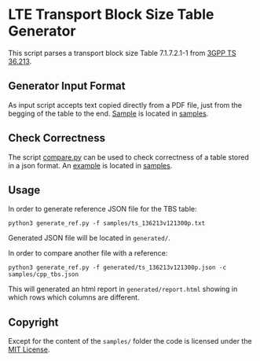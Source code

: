 # LTE Transport Block Size Table Generator
This script parses a transport block size Table 7.1.7.2.1-1 from [3GPP TS 36.213](https://portal.3gpp.org/desktopmodules/Specifications/SpecificationDetails.aspx?specificationId=2427).

## Generator Input Format
As input script accepts text copied directly from a PDF file, just from the begging of the table to the end. [Sample](samples/ts_136213v121300p.txt) is located in [samples](samples/).

## Check Correctness
The script [compare.py](compare.py) can be used to check correctness of a table stored in a json format. An [example](samples/cpp_tbs.json) is located in [samples](samples/).

## Usage
In order to generate reference JSON file for the TBS table:
```
python3 generate_ref.py -f samples/ts_136213v121300p.txt
```

Generated JSON file will be located in `generated/`.

In order to compare another file with a reference:
```
python3 generate_ref.py -f generated/ts_136213v121300p.json -c samples/cpp_tbs.json
```

This will generated an html report in `generated/report.html` showing in which rows which columns are different.

## Copyright
Except for the content of the `samples/` folder the code is licensed under the [MIT License](LICENSE.md).